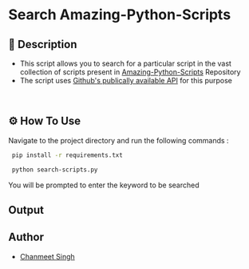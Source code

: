 # Search Amazing-Python-Scripts

## 📝 Description
  * This script allows you to search for a particular script in the vast collection of scripts present in  <a href="https://github.com/avinashkranjan/Amazing-Python-Scripts">Amazing-Python-Scripts</a> Repository
  * The script uses <a href="https://api.github.com/repos/avinashkranjan/Amazing-Python-Scripts/contents">Github's publically available API</a> for this purpose

<br>

## ⚙️ How To Use

Navigate to the project directory and run the following commands :
```bash
 pip install -r requirements.txt
```
```bash
 python search-scripts.py
```
You will be prompted to enter the keyword to be searched

## Output


## Author


 * <a href="https://github.com/singhchanmeet"> Chanmeet Singh </a>